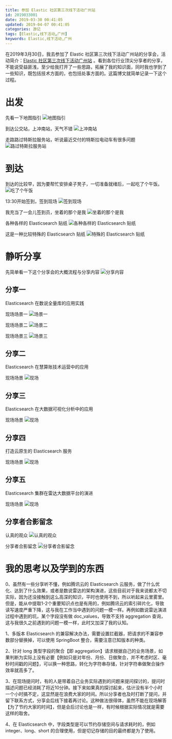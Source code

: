 ```yaml
---
title: 参加 Elastic 社区第三次线下活动广州站
id: 2019033001
date: 2019-03-30 00:41:05
updated: 2019-04-07 00:41:05
categories: 游记
tags: [Elastic,线下活动,广州]
keywords: Elastic,线下活动,广州
---
```



在2019年3月30日，我去参加了 Elastic 社区第三次线下活动广州站的分享会，活动简介：[Elastic 社区第三次线下活动广州站](https://meetup.elasticsearch.cn/event/guangzhou/1001.html) 。看到各位行业顶尖分享者的分享，不能说受益匪浅，至少给我打开了一些思路，拓展了我的知识面，同时我也学到了一些知识，既包括技术方面的，也包括处事方面的。这篇博文就简单记录一下这个过程。


<!-- more -->


# 出发


先看一下地图指引
![地图指引](https://ws1.sinaimg.cn/large/b7f2e3a3gy1g1tf2ls1z3j214q0u0djy.jpg "地图指引")

到达公交站，上冲南站，天气不错
![上冲南站](https://ws1.sinaimg.cn/large/b7f2e3a3gy1g1tf2vj7mlj229s29sb2c.jpg "上冲南站")

走路路过特斯拉服务站，听说最近交付的特斯拉电动车有很多问题
![路过特斯拉服务站](https://ws1.sinaimg.cn/large/b7f2e3a3gy1g1tf33253ij229s29shdt.jpg "路过特斯拉服务站")

# 到达


到达的比较早，因为要帮忙安排桌子凳子，一切准备就绪后，一起吃了个午饭。
![吃了个午饭](https://ws1.sinaimg.cn/large/b7f2e3a3gy1g1tf3jejrej229s29s1ky.jpg "吃了个午饭")

13:30开始签到，签到现场
![签到现场](https://ws1.sinaimg.cn/large/b7f2e3a3gy1g1tf3of8qlj229s29sb2a.jpg "签到现场")

我充当了一会儿签到员，坐着的那个是我
![坐着的那个是我](https://ws1.sinaimg.cn/large/b7f2e3a3gy1g1tf3sy1ylj20m80cimyt.jpg "坐着的那个是我")

各种各样的 Elasticsearch 贴纸
![各种各样的 Elasticsearch 贴纸](https://ws1.sinaimg.cn/large/b7f2e3a3gy1g1tf3ydx4cj229s29s4qq.jpg "各种各样的 Elasticsearch 贴纸")

这是一种比较特殊的 Elasticsearch 贴纸
![特殊的 Elasticsearch 贴纸](https://ws1.sinaimg.cn/large/b7f2e3a3gy1g1tf427iykj20qo1hcq74.jpg "特殊的 Elasticsearch 贴纸")


# 静听分享


先简单看一下这个分享会的大概流程与分享内容
![分享内容](https://ws1.sinaimg.cn/large/b7f2e3a3gy1g1tf471eb8j21830o9gnw.jpg "分享内容")

## 分享一

Elasticsearch 在数说全量库的应用实践

现场场景一
![场景一](https://ws1.sinaimg.cn/large/b7f2e3a3gy1g1tf5ceaqtj21kw0w0as5.jpg "场景一")

现场场景二
![场景二](https://ws1.sinaimg.cn/large/b7f2e3a3gy1g1tf58jqs2j20zk0k0ta7.jpg "场景二")

现场场景三
![场景三](https://ws1.sinaimg.cn/large/b7f2e3a3gy1g1tf54mc76j21hc0u0q84.jpg "场景三")

## 分享二

Elasticsearch 在慧算账技术运营中的应用

现场场景
![现场](https://ws1.sinaimg.cn/large/b7f2e3a3gy1g1tf4yz5k5j20m80ciac7.jpg "现场")

## 分享三

Elasticsearch 在大数据可视化分析中的应用

现场场景
![现场](https://ws1.sinaimg.cn/large/b7f2e3a3gy1g1tf4twfafj20m80cit9r.jpg "现场")

## 分享四

打造云原生的 Elasticsearch 服务

现场场景
![现场](https://ws1.sinaimg.cn/large/b7f2e3a3gy1g1tf4p52q6j20m80cit9u.jpg "现场")

## 分享五

Elasticsearch 集群在雷达大数据平台的演进

现场场景
![现场](https://ws1.sinaimg.cn/large/b7f2e3a3gy1g1tf4kjqsjj20m80ciq4f.jpg "现场")


## 分享者合影留念

认真的观众
![认真的观众](https://ws1.sinaimg.cn/large/b7f2e3a3gy1g1tf4c5u0oj21400u00x8.jpg "认真的观众")

分享者合影留念
![分享者合影留念](https://ws1.sinaimg.cn/large/b7f2e3a3gy1g1tf4ftxkrj20m80cizlx.jpg "分享者合影留念")


# 我的思考以及学到的东西


0、虽然有一些分享听不懂，例如腾讯云的 Elasticsearch 云服务，做了什么优化、达到了什么效果，或者是数说雷达的架构演进，这些目前对于我来说都太不切实际，因为还没接触到这么高深的知识，平时也使用不到，所以听起来云里雾里。但是，能从中提取1-2个重要知识点也是有用的，例如腾讯云的索引碎片化，导致读写速度严重下降，这与我在工作当中遇到的问题一模一样。再例如数说雷达演进过程中遇到的坑，某个字段没有做 doc_values，导致不支持 aggregation 查询，这与我很久之前遇到的问题一模一样，此时又加深了我的认知。

1、多版本 Elasticsearch 的兼容解决办法，需要设置拦截器，把请求的不兼容参数部分替换掉，可以使用 SpringBoot 整合，需要注意已知版本的种类。

2、针对 long 类型字段的聚合【即 aggregation】请求根据自己的业务场景，如果判断为实际上没有必要【例如只是对年份、月份、日做聚合，并不考虑时区、毫秒时间戳的问题】，可以换一种思路，转化为字符串存储，针对字符串做聚合操作效率就高多了。

3、在现场提问时，有的人是带着自己业务实际遇到的问题来提问探讨的，提问时描述问题已经消耗了将近10分钟。接下来如果真的探讨起来，估计没有半个小时一个小时搞不定，这显然是在浪费大家的时间。所以分享者也及时打断了提问，并留下联系方式，分享会后线下接着再讨论。这种做法很得体，虽然不能在现场解答【为了节约大家的时间】，但是会后讨论也是一样，有时候根据实际情况就是需要这样的取舍。

4、在 Elasticsearch 中，字段类型是可以节约存储空间与请求耗时的，例如 integer、long、short 的合理使用，但是切记存储的目的最终都是为了使用。

